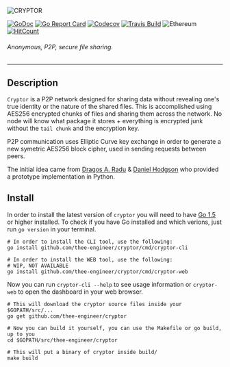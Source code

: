 ![CRYPTOR](https://imgur.com/9435lX0.jpg)

[![GoDoc](https://img.shields.io/badge/godoc-reference-5272B4.svg?style=flat-square)](https://godoc.org/github.com/thee-engineer/cryptor)
[![Go Report Card](https://goreportcard.com/badge/github.com/thee-engineer/cryptor?style=flat-square)](https://goreportcard.com/report/github.com/thee-engineer/cryptor)
[![Codecov](https://img.shields.io/codecov/c/github/thee-engineer/cryptor.svg?style=flat-square)]()
[![Travis Build](https://img.shields.io/travis/thee-engineer/cryptor/master.svg?style=flat-square)](https://github.com/thee-engineer/cryptor)
![Ethereum](https://img.shields.io/badge/Ethereum-0xb296ae1bf5f88B7fE7327116bD9c77805Bc1b7Ef-blue.svg?style=flat-square)
[![HitCount](http://hits.dwyl.io/thee-engineer/cryptor.svg)](http://hits.dwyl.io/thee-engineer/cryptor)
###### Anonymous, P2P, secure file sharing.
---


## Description
`Cryptor` is a P2P network designed for sharing data without revealing one's true identity or the nature of the shared files. This is accomplished using AES256 encrypted chunks of files and sharing them across the network. No node will know what package it stores + everything is encrypted junk without the `tail chunk` and the encryption key.

P2P communication uses Elliptic Curve key exchange in order to generate a new symetric AES256 block cipher, used in sending requests between peers.

The initial idea came from [Dragos A. Radu](https://github.com/dragosthealex) & [Daniel Hodgson](https://github.com/DanielHodgson) who provided a prototype implementation in Python.

## Install
In order to install the latest version of `cryptor` you will need to have [Go 1.5](https://golang.org/dl/ "download go") or higher installed. To check if you have Go installed and which verions, just run `go version` in your terminal.

```
# In order to install the CLI tool, use the following:
go install github.com/thee-engineer/cryptor/cmd/cryptor-cli
```

```
# In order to install the WEB tool, use the following:
# WIP, NOT AVAILABLE
go install github.com/thee-engineer/cryptor/cmd/cryptor-web
```

Now you can run `cryptor-cli --help` to see usage information  or `cryptor-web`
to open the dashboard in your web browser.

```
# This will download the cryptor source files inside your $GOPATH/src/...
go get github.com/thee-engineer/cryptor

# Now you can build it yourself, you can use the Makefile or go build, up to you
cd $GOPATH/src/thee-engineer/cryptor

# This will put a binary of cryptor inside build/
make build
```